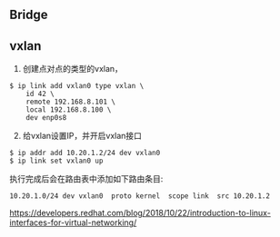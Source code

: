 ## Bridge



## vxlan

1. 创建点对点的类型的vxlan，

```shell
$ ip link add vxlan0 type vxlan \
    id 42 \
    remote 192.168.8.101 \
    local 192.168.8.100 \
    dev enp0s8
```

2. 给vxlan设置IP，并开启vxlan接口

```shell
$ ip addr add 10.20.1.2/24 dev vxlan0
$ ip link set vxlan0 up
```

执行完成后会在路由表中添加如下路由条目:

```shell
10.20.1.0/24 dev vxlan0  proto kernel  scope link  src 10.20.1.2
```

https://developers.redhat.com/blog/2018/10/22/introduction-to-linux-interfaces-for-virtual-networking/